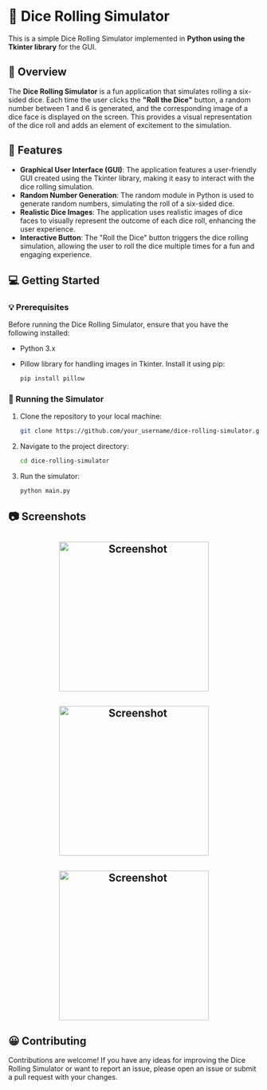 # 🎲 Dice Rolling Simulator

This is a simple Dice Rolling Simulator implemented in **Python using the Tkinter library** for the GUI.

## 🧐 Overview

The **Dice Rolling Simulator** is a fun application that simulates rolling a six-sided dice. Each time the user clicks the **"Roll the Dice"** button, a random number between 1 and 6 is generated, and the corresponding image of a dice face is displayed on the screen. This provides a visual representation of the dice roll and adds an element of excitement to the simulation.

## 🚀 Features

- **Graphical User Interface (GUI)**: The application features a user-friendly GUI created using the Tkinter library, making it easy to interact with the dice rolling simulation.
- **Random Number Generation**: The random module in Python is used to generate random numbers, simulating the roll of a six-sided dice.
- **Realistic Dice Images**: The application uses realistic images of dice faces to visually represent the outcome of each dice roll, enhancing the user experience.
- **Interactive Button**: The "Roll the Dice" button triggers the dice rolling simulation, allowing the user to roll the dice multiple times for a fun and engaging experience.

## 💻 Getting Started

### 💡 Prerequisites

Before running the Dice Rolling Simulator, ensure that you have the following installed:

- Python 3.x
- Pillow library for handling images in Tkinter. Install it using pip:

  ```bash
  pip install pillow

### 🙌 Running the Simulator
1. Clone the repository to your local machine:

   ```bash
   git clone https://github.com/your_username/dice-rolling-simulator.git

2. Navigate to the project directory:

   ```bash
   cd dice-rolling-simulator

3. Run the simulator:

   ```bash
   python main.py
   
## 📷 Screenshots

<div>
   <h2 align="center"><img src="./Screenshot 1.png" alt="Screenshot" width="300" height="300"></h2>
   <h2 align="center"><img src="./Screenshot 2.png" alt="Screenshot" width="300" height="300"></h2>
   <h2 align="center"><img src="./Screenshot 3.png" alt="Screenshot" width="300" height="300"></h2>
</div>

## 😀 Contributing
Contributions are welcome! If you have any ideas for improving the Dice Rolling Simulator or want to report an issue, please open an issue or submit a pull request with your changes.
